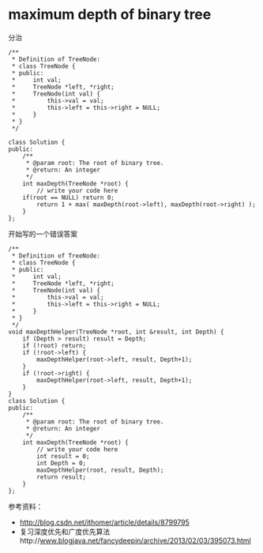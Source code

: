 # maximum depth of binary tree

分治

	/**
	 * Definition of TreeNode:
	 * class TreeNode {
	 * public:
	 *     int val;
	 *     TreeNode *left, *right;
	 *     TreeNode(int val) {
	 *         this->val = val;
	 *         this->left = this->right = NULL;
	 *     }
	 * }
	 */

	class Solution {
	public:
	    /**
	     * @param root: The root of binary tree.
	     * @return: An integer
	     */
	    int maxDepth(TreeNode *root) {
	        // write your code here
	    if(root == NULL) return 0;
	        return 1 + max( maxDepth(root->left), maxDepth(root->right) );
	    }
	};


开始写的一个错误答案

	/**
	 * Definition of TreeNode:
	 * class TreeNode {
	 * public:
	 *     int val;
	 *     TreeNode *left, *right;
	 *     TreeNode(int val) {
	 *         this->val = val;
	 *         this->left = this->right = NULL;
	 *     }
	 * }
	 */
	void maxDepthHelper(TreeNode *root, int &result, int Depth) {
	    if (Depth > result) result = Depth;
	    if (!root) return;
	    if (!root->left) {
	        maxDepthHelper(root->left, result, Depth+1);
	    }
	    if (!root->right) {
	        maxDepthHelper(root->left, result, Depth+1);
	    }
	}
	class Solution {
	public:
	    /**
	     * @param root: The root of binary tree.
	     * @return: An integer
	     */
	    int maxDepth(TreeNode *root) {
	        // write your code here
	        int result = 0;
	        int Depth = 0;
	        maxDepthHelper(root, result, Depth);
	        return result;
	    }
	};


参考资料：

+ http://blog.csdn.net/ithomer/article/details/8799795
+ 复习深度优先和广度优先算法http://www.blogjava.net/fancydeepin/archive/2013/02/03/395073.html
